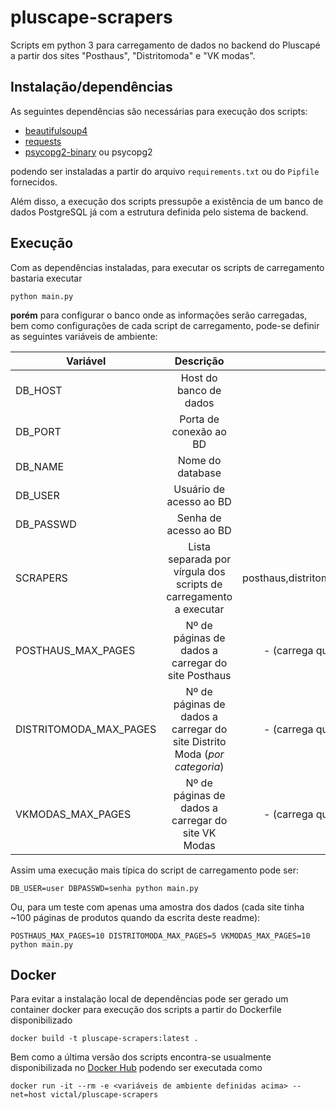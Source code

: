# pluscape-scrapers

Scripts em python 3 para carregamento de dados no backend do Pluscapé a partir dos sites "Posthaus", "Distritomoda" e "VK modas".

## Instalação/dependências

As seguintes dependências são necessárias para execução dos scripts:
 - [beautifulsoup4](https://pypi.org/project/beautifulsoup4/)
 - [requests](https://pypi.org/project/requests/)
 - [psycopg2-binary](https://pypi.org/project/psycopg2-binary/) ou psycopg2
 
 podendo ser instaladas a partir do arquivo `requirements.txt` ou do `Pipfile` fornecidos.
 
 Além disso, a execução dos scripts pressupõe a existência de um banco de dados PostgreSQL já com a estrutura definida 
 pelo sistema de backend.
 
 ## Execução
 
 Com as dependências instaladas, para executar os scripts de carregamento bastaria executar

```
python main.py
```

**porém** para configurar o banco onde as informações serão carregadas, bem como configurações de cada script de carregamento, 
pode-se definir as seguintes variáveis de ambiente:


| Variável | Descrição             | Valor Default |
| ---------|:---------------------:| -------------:|
|DB_HOST   |Host do banco de dados | localhost     |
|DB_PORT   |Porta de conexão ao BD | 5432          |
|DB_NAME   |Nome do database       | pluscape      |
|DB_USER   |Usuário de acesso ao BD| pluscape      |
|DB_PASSWD |Senha de acesso ao BD  | pluscape      |
|SCRAPERS  |Lista separada por vírgula dos scripts de carregamento a executar|posthaus,distritomoda,vkmodas|
|POSTHAUS_MAX_PAGES| Nº de páginas de dados a carregar do site Posthaus | - (carrega quantas houver)|
|DISTRITOMODA_MAX_PAGES| Nº de páginas de dados a carregar do site Distrito Moda (*por categoria*)| - (carrega quantas houver)|
|VKMODAS_MAX_PAGES| Nº de páginas de dados a carregar do site VK Modas| - (carrega quantas houver)|

Assim uma execução mais típica do script de carregamento pode ser:
```
DB_USER=user DBPASSWD=senha python main.py
```
Ou, para um teste com apenas uma amostra dos dados (cada site tinha ~100 páginas de produtos quando da escrita deste readme):
```
POSTHAUS_MAX_PAGES=10 DISTRITOMODA_MAX_PAGES=5 VKMODAS_MAX_PAGES=10 python main.py
```

## Docker
Para evitar a instalação local de dependências pode ser gerado um container docker para execução dos scripts a partir do 
Dockerfile disponibilizado

```
docker build -t pluscape-scrapers:latest .
```

Bem como a última versão dos scripts encontra-se usualmente disponibilizada no [Docker Hub](https://cloud.docker.com/u/victal/repository/docker/victal/pluscape-scrapers) podendo ser executada como

```
docker run -it --rm -e <variáveis de ambiente definidas acima> --net=host victal/pluscape-scrapers
```
